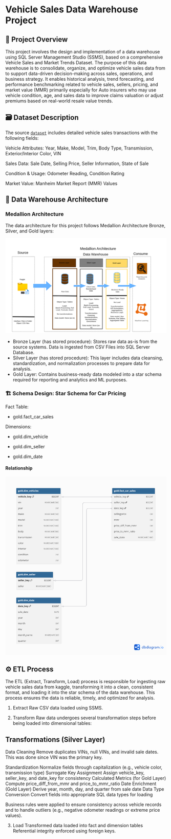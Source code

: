 # Vehicle Sales Data Warehouse Project

## 📌 Project Overview
This project involves the design and implementation of a data warehouse using SQL Server Management Studio (SSMS), based on a comprehensive Vehicle Sales and Market Trends Dataset. The purpose of this data warehouse is to consolidate, organize, and optimize vehicle sales data from to support data-driven decision-making across sales, operations, and business strategy. It enables historical analysis, trend forecasting, and performance benchmarking related to vehicle sales, sellers, pricing, and market value (MMR) primarily especially for Auto insurers who may use vehicle condition, age, and sales data to improve claims valuation or adjust premiums based on real-world resale value trends.

## 🗃️ Dataset Description
The source [`dataset`](https://www.kaggle.com/datasets/syedanwarafridi/vehicle-sales-data) includes detailed vehicle sales transactions with the following fields:

Vehicle Attributes: Year, Make, Model, Trim, Body Type, Transmission, Exterior/Interior Color, VIN

Sales Data: Sale Date, Selling Price, Seller Information, State of Sale

Condition & Usage: Odometer Reading, Condition Rating

Market Value: Manheim Market Report (MMR) Values

## 🧱 Data Warehouse Architecture

### Medallion Architecture

The data architecture for this project follows Medallion Architecture Bronze, Silver, and Gold layers:

![Architecture](assets/architecturediagram.png "Architecture")

* Bronze Layer (has stored procedure): Stores raw data as-is from the source systems. Data is ingested from CSV Files into SQL Server Database.
* Silver Layer (has stored procedure): This layer includes data cleansing, standardization, and normalization processes to prepare data for analysis.
* Gold Layer: Contains business-ready data modeled into a star schema required for reporting and analytics and ML purposes.


### 🏗️ Schema Design: Star Schema for Car Pricing

Fact Table:

* gold.fact_car_sales

Dimensions:

* gold.dim_vehicle

* gold.dim_seller

* gold.dim_date

#### Relationship

![Relationship](assets/starschema.png "Relationship")


## ⚙️ ETL Process
The ETL (Extract, Transform, Load) process is responsible for ingesting raw vehicle sales data from kaggle, transforming it into a clean, consistent format, and loading it into the star schema of the data warehouse. This process ensures the data is reliable, timely, and optimized for analysis.

1. Extract
Raw CSV data loaded using SSMS.

2. Transform
Raw data undergoes several transformation steps before being loaded into dimensional tables:

## Transformations (Silver Layer)
Data Cleaning	Remove duplicates VINs, null VINs, and invalid sale dates. This was done since VIN was the primary key.

Standardization	Normalize fields through capitalization (e.g., vehicle color, transmission type)
Surrogate Key Assignment	Assign vehicle_key, seller_key, and date_key for consistency
Calculated Metrics (for Gold Layer)	Compute price_diff_from_mmr and price_to_mmr_ratio
Date Enrichment (Gold Layer)	Derive year, month, day, and quarter from sale date
Data Type Conversion	Convert fields into appropriate SQL data types for loading

Business rules were applied to ensure consistency across vehicle records and to handle outliers (e.g., negative odometer readings or extreme price values).

3. Load
Transformed data loaded into fact and dimension tables
Referential integrity enforced using foreign keys.



